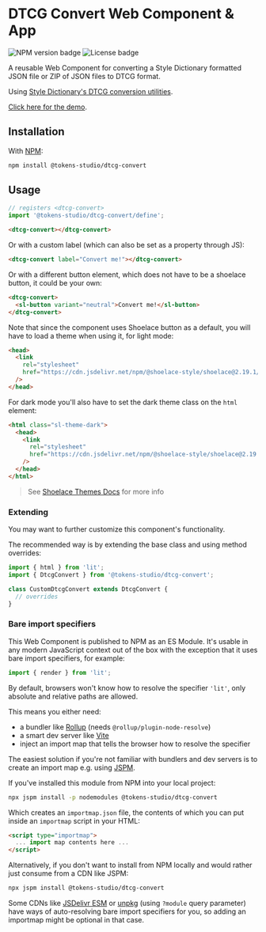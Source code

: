 # DTCG Convert Web Component & App

![NPM version badge](https://img.shields.io/npm/v/@tokens-studio/dtcg-convert) ![License badge](https://img.shields.io/github/license/tokens-studio/dtcg-convert)

A reusable Web Component for converting a Style Dictionary formatted JSON file or ZIP of JSON files to DTCG format.

Using [Style Dictionary's DTCG conversion utilities](https://styledictionary.com/reference/utils/dtcg/).

[Click here for the demo](https://dtcg-convert.netlify.app).

## Installation

With [NPM](https://www.npmjs.com/):

```sh
npm install @tokens-studio/dtcg-convert
```

## Usage

```js
// registers <dtcg-convert>
import '@tokens-studio/dtcg-convert/define';
```

```html
<dtcg-convert></dtcg-convert>
```

Or with a custom label (which can also be set as a property through JS):

```html
<dtcg-convert label="Convert me!"></dtcg-convert>
```

Or with a different button element, which does not have to be a shoelace button, it could be your own:

```html
<dtcg-convert>
  <sl-button variant="neutral">Convert me!</sl-button>
</dtcg-convert>
```

Note that since the component uses Shoelace button as a default, you will have to load a theme when using it, for light mode:

```html
<head>
  <link
    rel="stylesheet"
    href="https://cdn.jsdelivr.net/npm/@shoelace-style/shoelace@2.19.1/cdn/themes/dark.css"
  />
</head>
```

For dark mode you'll also have to set the dark theme class on the `html` element:

```html
<html class="sl-theme-dark">
  <head>
    <link
      rel="stylesheet"
      href="https://cdn.jsdelivr.net/npm/@shoelace-style/shoelace@2.19.1/cdn/themes/dark.css"
    />
  </head>
</html>
```

> See [Shoelace Themes Docs](https://shoelace.style/getting-started/themes) for more info

### Extending

You may want to further customize this component's functionality.

The recommended way is by extending the base class and using method overrides:

```js
import { html } from 'lit';
import { DtcgConvert } from '@tokens-studio/dtcg-convert';

class CustomDtcgConvert extends DtcgConvert {
  // overrides
}
```

### Bare import specifiers

This Web Component is published to NPM as an ES Module.
It's usable in any modern JavaScript context out of the box with the exception that it uses bare import specifiers, for example:

```js
import { render } from 'lit';
```

By default, browsers won't know how to resolve the specifier `'lit'`, only absolute and relative paths are allowed.

This means you either need:

- a bundler like [Rollup](https://rollupjs.org/) (needs `@rollup/plugin-node-resolve`)
- a smart dev server like [Vite](https://vitest.dev/)
- inject an import map that tells the browser how to resolve the specifier

The easiest solution if you're not familiar with bundlers and dev servers is to create an import map e.g. using [JSPM](https://jspm.org/).

If you've installed this module from NPM into your local project:

```sh
npx jspm install -p nodemodules @tokens-studio/dtcg-convert
```

Which creates an `importmap.json` file, the contents of which you can put inside an `importmap` script in your HTML:

```html
<script type="importmap">
  ... import map contents here ...
</script>
```

Alternatively, if you don't want to install from NPM locally and would rather just consume from a CDN like JSPM:

```sh
npx jspm install @tokens-studio/dtcg-convert
```

Some CDNs like [JSDelivr ESM](https://www.jsdelivr.com/esm) or [unpkg](https://www.unpkg.com/) (using `?module` query parameter) have ways of auto-resolving bare import specifiers for you, so adding an importmap might be optional in that case.
